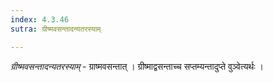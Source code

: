 ```yaml
---
index: 4.3.46
sutra: ग्रीष्मवसन्तादन्यतरस्याम्

---
```

_ग्रीष्मवसन्तादन्यतरस्याम्_ - ग्राष्मवसन्तात् । ग्रीष्माद्वसन्ताच्च सप्तम्यन्तादुप्ते वुञ्वेत्यर्थः ।